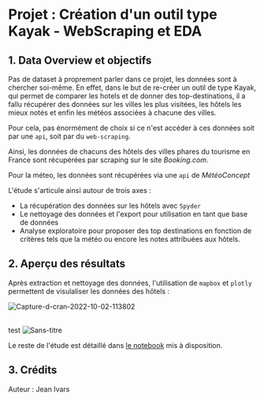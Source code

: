 # Projet : Création d'un outil type Kayak - WebScraping et EDA

## 1. Data Overview et objectifs

Pas de dataset à proprement parler dans ce projet, les données sont à chercher soi-même. En effet, dans le but de re-créer un outil de type Kayak, qui permet de comparer les hotels et de donner des top-destinations, il a fallu récupérer des données sur les villes les plus visitées, les hôtels les mieux notés et enfin les météos associées à chacune des villes.

Pour cela, pas énormément de choix si ce n'est accéder à ces données soit par une <code>api</code>, soit par du <code>web-scraping</code>.

Ainsi, les données de chacuns des hôtels des villes phares du tourisme en France sont récupérées par scraping sur le site <i>Booking.com</i>.

Pour la méteo, les données sont récupérées via une <code>api</code> de <i>MétéoConcept</i>

L'étude s'articule ainsi autour de trois axes :
<ul>
  <li>La récupération des données sur les hôtels avec <code>Spyder</code></li>
  <li>Le nettoyage des données et l'export pour utilisation en tant que base de données</li>
  <li>Analyse exploratoire pour proposer des top destinations en fonction de critères tels que la météo ou encore les notes attribuées aux hôtels.</li>
</ul>

## 2. Aperçu des résultats 

Après extraction et nettoyage des données, l'utilisation de <code>mapbox</code> et <code>plotly</code> permettent de visulaliser les données des hôtels :

<p text-align='center'><img src="https://i.ibb.co/kBP5K5k/Capture-d-cran-2022-10-02-113802.png" alt="Capture-d-cran-2022-10-02-113802" border="0"></p>
<br/>
test
<img src="https://i.ibb.co/n6np9sq/Sans-titre.jpg" alt="Sans-titre" border="0">


Le reste de l'étude est détaillé dans <a href='https://github.com/Chedeta/the_north_face_nlp/blob/main/NorthFace_final.ipynb'>le notebook</a> mis à disposition.

## 3. Crédits

Auteur : Jean Ivars

